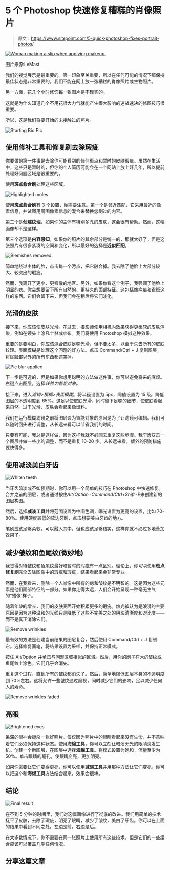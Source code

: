 # 5 个 Photoshop 快速修复糟糕的肖像照片

> 原文：<https://www.sitepoint.com/5-quick-photoshop-fixes-portrait-photos/>

[![Woman making a slip when applying makeup.](img/e0570a3e9be8e4024fb3f8adb53e415d.png)](https://www.flickr.com/photos/creativecliche/4647695647/)

图片来源:LeMast

我们的视觉展示是最重要的。第一印象至关重要，所以在任何可能的情况下都保持最佳状态是非常重要的。我们不能在网上放一张糟糕的肖像照片或生物照片。

另一方面，花几个小时修饰每一张图片是不现实的。

这就是为什么知道几个不用花很大力气就能产生很大影响的速战速决的修图技巧很重要。

所以，这是我们将要开始的未接触过的照片。

![Starting Bio Pic](img/89b1236d1e630eda51895ae148159fbb.png)

## 使用修补工具和修复刷去除瑕疵

你要做的第一件事是去除你可能看到的任何斑点和暂时的皮肤瑕疵。虽然在生活中，这些只是暂时的，但你的个人简历可能会在一个网站上放上好几年，所以提前处理好问题区域是很重要的。

使用**斑点愈合刷**处理这些区域。

![Highlighted moles](img/08809a9a7c8eb6a5ff37b4b9a81ad453.png)

使用**斑点愈合刷**有 3 个设置，你需要注意。第一个是邻近匹配，它采用最近的像素信息，并试图用周围像素信息的混合来替换您刷过的内容。

第二个是**创建纹理**，如果你的主体有特别多孔的皮肤，这会很有帮助。然而，这幅画像却不是这样。

第三个选项是**内容感知**，如果你的照片的其余部分是统一的，那就太好了，但是这张照片有很多紧凑的空间和变化，所以最好的选择是**近似匹配**。

![Blemishes removed.](img/276446086433d3684aa40fdd3a9f7031.png)

简单地绕过主体的脸，点击每一个污点，把它融合掉。我去除了他脸上大部分较大、较突出的瑕疵。

然而，我离开了更小、更零散的地区。另外，如果你看这个例子，我强调了他脸上明显的痣。你会想要留下所有自然的、更持久的面部特征。这包括像疤痕和雀斑这样的东西。它们会留下来，但我们会在稍后将它们淡化。

## 光滑的皮肤

接下来，你应该使皮肤光滑。在过去，摄影师使用相机内效果获得更柔软的皮肤渲染，例如在镜头上涂凡士林或纱布。我们将使用 Photoshop 模拟这种效果。

重要的是要明白，你应该混合皮肤足够光滑，但不要太多，以至于失去所有的皮肤纹理。表面模糊是处理这个问题的好方法。点击 Command/Ctrl + J 复制图层，将除脸部以外的所有东西都遮罩掉。

![Pic blur applied](img/0b288c4e8886f2623384bbfe1032f21b.png)

下一步是可选的，但是如果你想用聪明的方法做这件事，你可以避免将来的麻烦。右键点击图层，选择*转换为智能对象*。

接下来，进入*滤镜>模糊>表面模糊*。将半径设置为 5px，阈值设置为 15 级。降低图层的不透明度到 65%。这足以使皮肤光滑，同时留下足够的细节，使皮肤看起来自然。过于光滑，皮肤会看起来像塑料。

我们在运行模糊滤镜之前将图层设为智能对象的原因是为了让滤镜可编辑。我们可以随时回头进行调整，从长远来看可以节省我们的时间。

只要有可能，我总是这样做，因为这样我就不必回去重复这些步骤。我宁愿双击一个图层并做一些小的调整，而不是重复 10-20 步。从长远来看，额外的预防措施要快得多。

## 使用减淡美白牙齿

![Whiten teeth](img/69eee8ab54098395b0f1ad04c4fab142.png)

当牙齿暗淡或不如预期时，你可以用一个简单的技巧在 Photoshop 中快速修复。合并之前的图层，或者通过按住*Alt/Option+Command/Ctrl+Shift+E*来创建新的图层构图。

然后，选择**减淡工具**并将范围设置为中间色调，曝光设置为更高的设置，比如 70-80%。使用硬度较低的软边牙刷，点击想要美白牙齿的地方。

笔刷应该足够柔软，可以融入其中，但也应该足够结实，这样你就不必过多地叠加效果了。

## 减少皱纹和鱼尾纹(微妙地)

我觉得对待皱纹和鱼尾纹最好和暂时的瑕疵有一点区别。理论上，你*可以*使用**斑点修复刷**完全去除图像中的瑕疵和瑕疵，结果看起来会非常专业。

然而，在我看来，删除一个人肖像中所有的痣和皱纹是不明智的。这是因为这些元素是他们面部特征的一部分。如果你走得太远，人们会开始呈现一种毫无生气的“蜡像”样子。

随着年龄的增长，我们的皮肤表面开始积累更多的瑕疵。烛光被认为是浪漫的主要原因是因为这种温和的光线只是降低了这些不完美之处的阴影清晰度和对比度——而不是真正消除它们。

![Remove wrinkles](img/a1025d4383b8b3d1e359a6f3b5309001.png)

最有效的方法是创建当前结果的图层复合，然后使用 Command/Ctrl + J 复制它。选择修复画笔，将结果设置为采样，并保持正常模式。

按住 Alt/Option 并单击与问题区域相似的区域。然后，用你的刷子在大的皱纹或鱼尾纹上涂色。它们几乎会消失。

重复这个过程，直到所有的皱纹都消失了。然后，简单地降低图层本身的不透明度到 70%左右。这将允许一些皱纹通过窥视，同时减少它们的影响，足以减少任何人的寿命。

![Remove wrinkles faded ](img/f90090ec98d7ff9d97eef664d6a11445.png)

## 亮眼

![Brightened eyes ](img/c5a688d75543434089833b1005bac999.png)

呆滞的眼神会扼杀一张好照片。仅仅因为照片中的眼睛看起来没有生命，并不意味着它们必须保持这种状态。使用**海绵工具**，你可以立刻让暗淡无光的眼睛焕发生机。创建一个新图层，在图层中选择**海绵工具**。将模式设置为饱和，流量至少为 50%。单击眼睛的瞳孔，使眼睛变亮，更加明亮。

如果你需要让它们变得更亮，你可以使用**减淡工具**并用那种方法让它们变亮。你可以把这个和**海绵工具**方法结合起来，效果会很棒。

## 结论

![Final result ](img/e149d331ed5b4a4d1f058c3be7d7d36d.png)

在不到 5 分钟的时间里，我们对这幅画像进行了彻底的改进。我们用简单的技术抚平了皮肤，去除了瑕疵，明亮了眼睛，减少了皱纹，美白了牙齿。你可以在上面的结果中看到不同之处。左边是前，右边是后。

在大多数情况下，你不需要在同一张照片上使用所有这些技术，但是它们的一些组合应该可以覆盖几乎任何情况。

## 分享这篇文章